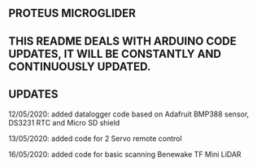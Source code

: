 PROTEUS MICROGLIDER
-

THIS README DEALS WITH ARDUINO CODE UPDATES, IT WILL BE CONSTANTLY AND CONTINUOUSLY UPDATED.
-

UPDATES
-
12/05/2020: added datalogger code based on Adafruit BMP388 sensor, DS3231 RTC and Micro SD shield

13/05/2020: added code for 2 Servo remote control

16/05/2020: added code for basic scanning Benewake TF Mini LiDAR




